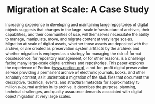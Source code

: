 ---
abstract: 'Increasing experience in developing and maintaining large repositories
  of digital objects suggests that changes in the large- scale infrastructure of archives,
  their capabilities, and their communities of use, will themselves necessitate the
  ability to manage, manipulate, move, and migrate content at very large scales.

  Migration at scale of digital assets, whether those assets are deposited with the
  archive, or are created as preservation system artifacts by the archive, and whether
  migration is employed as a strategy for managing the risk of format obsolescence,
  for repository management, or for other reasons, is a challenge facing many large-scale
  digital archives and repositories.

  This paper explores the experience of Portico (www.portico.org), a not-for-profit
  digital preservation service providing a permanent archive of electronic journals,
  books, and other scholarly content, as it undertook a migration of the XML files
  that document the descriptive, technical, events, and structural metadata for approximately
  15 million e-journal articles in its archive. It describes the purpose, planning,
  technical challenges, and quality assurance demands associated with digital object
  migration at very large scales.'
creators:
- Morrissey, Sheila M.
- Kadirvel, Suresh
- Howard, William J.
- Cheruku, Vinay
- Meyer, John
- Stoeffler, Matthew
date: null
document_url: https://services.phaidra.univie.ac.at/api/object/o:293769/download
grand_parent: iPRES
institutions: []
keywords:
- ischool
- toronto
- canada
- digital preservation
- archives management
- format migration
- transformation
- at scale
- normalization
landing_page_url: https://phaidra.univie.ac.at/o:293769
language: eng
layout: publication
license: CC BY-NC-SA 3.0 AT
notes_url: null
parent: iPRES 2012
presentation_url: null
publication_type: paper
size: 857228
source_name: iPRES
title: 'Migration at Scale: A Case Study'
year: 2012
---